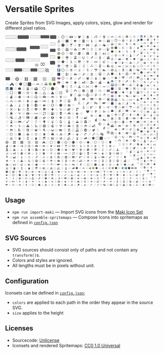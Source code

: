 # Versatile Sprites

Create Sprites from SVG Images, apply colors, sizes, glow and render for different pixel ratios.

![Example Spritemap](./example/sprites.png)

## Usage

* `npm run import-maki` — Import SVG icons from the [Maki Icon Set](https://github.com/mapbox/maki)
* `npm run assemble-spritemaps` — Compose Icons into spritemaps as defined in [`config.json`](./config.json)

## SVG Sources

* SVG sources should consist only of paths and not contain any `transform()`s.
* Colors and styles are ignored.
* All lengths must be in pixels without unit.

## Configuration

Iconsets can be defined in [`config.json`](./config.json);
* `colors` are applied to each path in the order they appear in the source SVG.
* `size` applies to the height

## Licenses

* Sourcecode: [Unlicense](./UNLICENSE.md)
* Iconsets and rendered Spritemaps: [CC0 1.0 Universal](./icons/LICENSE.md)

